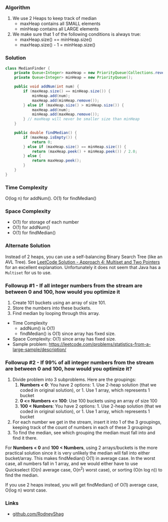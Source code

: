 ### Algorithm

1. We use 2 Heaps to keep track of median
    - maxHeap contains all SMALL elements
    - minHeap contains all LARGE elements
1. We make sure that 1 of the following conditions is always true:
    - maxHeap.size() == minHeap.size()
    - maxHeap.size() - 1 = minHeap.size()

### Solution

```java
class MedianFinder {
    private Queue<Integer> maxHeap = new PriorityQueue(Collections.reverseOrder());
    private Queue<Integer> minHeap = new PriorityQueue();

    public void addNum(int num) {
        if (maxHeap.size() == minHeap.size()) {
            minHeap.add(num);
            maxHeap.add(minHeap.remove());
        } else if (maxHeap.size() > minHeap.size()) {
            maxHeap.add(num);
            minHeap.add(maxHeap.remove());
        } // maxHeap will never be smaller size than minHeap
    }

    public double findMedian() {
        if (maxHeap.isEmpty()) {
            return 0;
        } else if (maxHeap.size() == minHeap.size()) {
            return (maxHeap.peek() + minHeap.peek()) / 2.0;
        } else {
            return maxHeap.peek();
        }
    }
}
```

### Time Complexity

O(log n) for addNum(). O(1) for findMedian()

### Space Complexity

- O(1) for storage of each number
- O(1) for addNum()
- O(1) for findMedian()

### Alternate Solution

Instead of 2 heaps, you can use a self-balancing Binary Search Tree (like an AVL Tree). See [LeetCode Solution - Approach 4: Multiset and Two Pointers](https://leetcode.com/problems/find-median-from-data-stream/solution/) for an excellent explanation. Unfortunately it does not seem that Java has a `Multiset` for us to use.

### Followup #1 - If all integer numbers from the stream are between 0 and 100, how would you optimize it

1. Create 101 buckets using an array of size 101.
1. Store the numbers into these buckets.
1. Find median by looping through this array.


- Time Complexity
  - addNum() is O(1)
  - findMedian() is O(1) since array has fixed size.
- Space Complexity: O(1) since array has fixed size.
- Sample problem: https://leetcode.com/problems/statistics-from-a-large-sample/description/

### Followup #2 - If 99% of all integer numbers from the stream are between 0 and 100, how would you optimize it?

1. Divide problem into 3 subproblems. Here are the groupings:
    1. __Numbers < 0__: You have 2 options:
		    1. Use 2-heap solution (that we coded in original solution), or
	    	1. Use 1 array, which represents 1 bucket
    1. __0 <= Numbers <= 100__: Use 100 buckets using an array of size 100
    1. __100 < Numbers__: You have 2 options:
	    	1. Use 2-heap solution (that we coded in original solution), or
		    1. Use 1 array, which represents 1 bucket
1. For each number we get in the stream, insert it into 1 of the 3 groupings, keeping track of the count of numbers in each of these 3 groupings
1. To find the median, see which grouping the median must fall into and find it there.

For __Numbers < 0__ and __100 < Numbers__, using 2 arrays/buckets is the more practical solution since it is very unlikely the median will fall into either bucket/array. This makes findMedian() O(1) in average case. In the worst case, all numbers fall in 1 array, and we would either have to use Quickselect (O(n) average case, O(n<sup>2</sup>) worst case), or sorting (O(n log n)) to find the median.

If you use 2 heaps instead, you will get findMedian() of O(1) average case, O(log n) worst case.

### Links

- [github.com/RodneyShag](https://github.com/RodneyShag)

